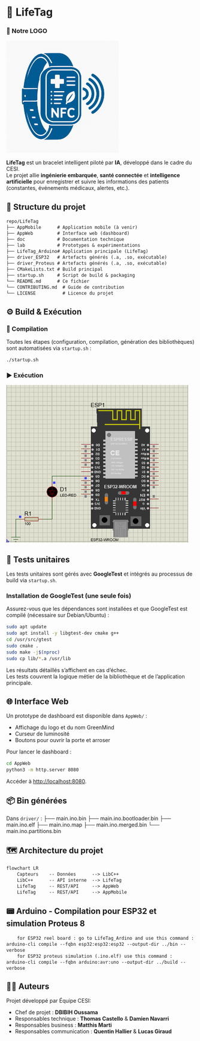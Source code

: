 # 🏥 LifeTag

### 📿 Notre LOGO

<img src="lab/logo.png" alt="Serre connectée dans la maison" width="300"/>

**LifeTag** est un bracelet intelligent piloté par **IA**, développé dans le cadre du CESI.  
Le projet allie **ingénierie embarquée**, **santé connectée** et **intelligence artificielle** pour enregistrer et suivre les informations des patients (constantes, événements médicaux, alertes, etc.).

## 📁 Structure du projet

```
repo/LifeTag
├── AppMobile      # Application mobile (à venir)
├── AppWeb         # Interface web (dashboard)
├── doc            # Documentation technique
├── lab            # Prototypes & expérimentations
├── LifeTag_Arduino# Application principale (LifeTag)
├── driver_ESP32   # Artefacts générés (.a, .so, exécutable)
├── driver_Proteus # Artefacts générés (.a, .so, exécutable)
├── CMakeLists.txt # Build principal
├── startup.sh     # Script de build & packaging
└── README.md      # Ce fichier
└── CONTRIBUTING.md  # Guide de contribution
└── LICENSE          # Licence du projet
```

## ⚙️ Build & Exécution

### 🔨 Compilation

Toutes les étapes (configuration, compilation, génération des bibliothèques) sont automatisées via `startup.sh` :

```bash
./startup.sh
```

### ▶️ Exécution
![alt text](lab/image.png)

## 🧪 Tests unitaires

Les tests unitaires sont gérés avec **GoogleTest** et intégrés au processus de build via `startup.sh`.

### Installation de GoogleTest (une seule fois)

Assurez-vous que les dépendances sont installées et que GoogleTest est compilé (nécessaire sur Debian/Ubuntu) :

```bash
sudo apt update
sudo apt install -y libgtest-dev cmake g++
cd /usr/src/gtest
sudo cmake .
sudo make -j$(nproc)
sudo cp lib/*.a /usr/lib
```

Les résultats détaillés s’affichent en cas d’échec.  
Les tests couvrent la logique métier de la bibliothèque et de l’application principale.

## 🌐 Interface Web

Un prototype de dashboard est disponible dans `AppWeb/` :

- Affichage du logo et du nom GreenMind
- Curseur de luminosité
- Boutons pour ouvrir la porte et arroser

Pour lancer le dashboard :

```bash
cd AppWeb
python3 -m http.server 8080
```
Accéder à [http://localhost:8080](http://localhost:8080).

## 📦 Bin générées

Dans `driver/` :
    ├── main.ino.bin
    ├── main.ino.bootloader.bin
    ├── main.ino.elf
    ├── main.ino.map
    ├── main.ino.merged.bin
    └── main.ino.partitions.bin

## 🗺️ Architecture du projet

```mermaid
flowchart LR
    Capteurs    -- Données      --> LibC++
    LibC++      -- API interne  --> LifeTag
    LifeTag     -- REST/API     --> AppWeb
    LifeTag     -- REST/API     --> AppMobile
```
## 📟 Arduino - Compilation pour ESP32 et simulation Proteus 8
```mermaid
    for ESP32 reel board : go to LifeTag_Ardino and use this command : arduino-cli compile --fqbn esp32:esp32:esp32 --output-dir ../bin --verbose
    for ESP32 proteus simulation (.ino.elf) use this command : arduino-cli compile --fqbn arduino:avr:uno --output-dir ../build --verbose
```

## 👨‍💻 Auteurs

Projet développé par Équipe CESI:

- Chef de projet                : **DBIBIH Oussama**
- Responsables technique        : **Thomas Castello** & **Damien Navarri**
- Responsables business         : **Matthis Marti**
- Responsables communication    : **Quentin Hallier** & **Lucas Giraud**